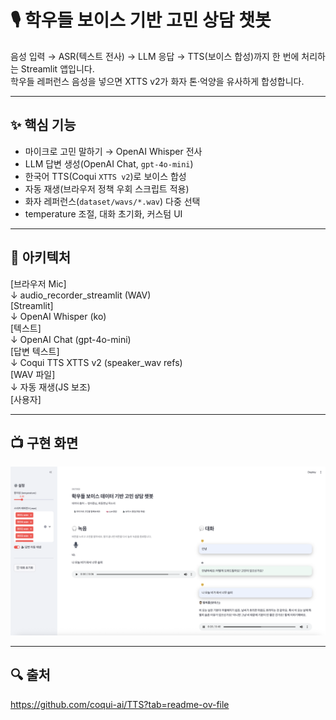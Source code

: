 # 🎙️ 학우들 보이스 기반 고민 상담 챗봇

음성 입력 → ASR(텍스트 전사) → LLM 응답 → TTS(보이스 합성)까지 한 번에 처리하는 Streamlit 앱입니다.  
학우들 레퍼런스 음성을 넣으면 XTTS v2가 화자 톤·억양을 유사하게 합성합니다.

---

## ✨ 핵심 기능

- 마이크로 고민 말하기 → OpenAI Whisper 전사
- LLM 답변 생성(OpenAI Chat, `gpt-4o-mini`)
- 한국어 TTS(Coqui `XTTS v2`)로 보이스 합성
- 자동 재생(브라우저 정책 우회 스크립트 적용)
- 화자 레퍼런스(`dataset/wavs/*.wav`) 다중 선택
- temperature 조절, 대화 초기화, 커스텀 UI

---

## 🧱 아키텍처
[브라우저 Mic] <br>
↓     audio_recorder_streamlit (WAV) <br>
[Streamlit] <br>
↓     OpenAI Whisper (ko) <br>
[텍스트] <br>
↓     OpenAI Chat (gpt-4o-mini) <br>
[답변 텍스트] <br>
↓     Coqui TTS XTTS v2 (speaker_wav refs) <br>
[WAV 파일] <br>
↓      자동 재생(JS 보조) <br>
[사용자] <br>

---

## 📺 구현 화면
<p align="center">
  <img src="./image/main_image.png" alt="Buckshot Roulette Banner" />
</p>

---

## 🔍 출처
https://github.com/coqui-ai/TTS?tab=readme-ov-file
